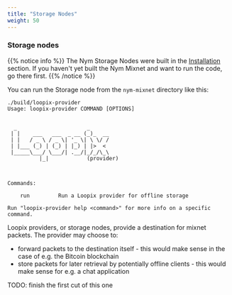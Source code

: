 ```yaml
---
title: "Storage Nodes"
weight: 50
---
```


### Storage nodes

{{% notice info %}}
The Nym Storage Nodes were built in the [Installation](../installation) section. If you haven't yet built the Nym Mixnet and want to run the code, go there first.
{{% /notice %}}

You can run the Storage node from the `nym-mixnet` directory like this:

```shell
./build/loopix-provider
Usage: loopix-provider COMMAND [OPTIONS]


  _                      _
 | |    ___   ___  _ __ (_)_  __
 | |   / _ \ / _ \| '_ \| \ \/ /
 | |___ (_) | (_) | |_) | |>  <
 |_____\___/ \___/| .__/|_/_/\_\
		  |_|            (provider)



Commands:

    run         Run a Loopix provider for offline storage

Run "loopix-provider help <command>" for more info on a specific command.
```

Loopix providers, or storage nodes, provide a destination for mixnet packets. The provider may choose to:

* forward packets to the destination itself - this would make sense in the case of e.g. the Bitcoin blockchain
* store packets for later retrieval by potentially offline clients - this would make sense for e.g. a chat application

TODO: finish the first cut of this one
